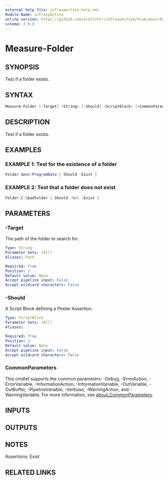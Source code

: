 ```yaml
---
external help file: infraspective-help.xml
Module Name: infraspective
online version: https://github.com/aldrichtr/infraspective/blob/main/docs/help/Measure-Folder.md
schema: 2.0.0
---
```


# Measure-Folder

## SYNOPSIS

Test if a folder exists.

## SYNTAX

```powershell
Measure-Folder [-Target] <String> [-Should] <ScriptBlock> [<CommonParameters>]
```

## DESCRIPTION

Test if a folder exists.

## EXAMPLES

### EXAMPLE 1: Test for the existence of a folder

```powershell
Folder $env:ProgramData { Should -Exist }
```

### EXAMPLE 2: Test that a folder does not exist

```powershell
Folder C:\badfolder { Should -Not -Exist }
```

## PARAMETERS

### -Target

The path of the folder to search for.

```yaml
Type: String
Parameter Sets: (All)
Aliases: Path

Required: True
Position: 2
Default value: None
Accept pipeline input: False
Accept wildcard characters: False
```

### -Should

A Script Block defining a Pester Assertion.

```yaml
Type: ScriptBlock
Parameter Sets: (All)
Aliases:

Required: True
Position: 3
Default value: None
Accept pipeline input: False
Accept wildcard characters: False
```

### CommonParameters

This cmdlet supports the common parameters: -Debug, -ErrorAction,
-ErrorVariable, -InformationAction, -InformationVariable, -OutVariable,
-OutBuffer, -PipelineVariable, -Verbose, -WarningAction, and -WarningVariable.
For more information, see
[about_CommonParameters](http://go.microsoft.com/fwlink/?LinkID=113216).

## INPUTS

## OUTPUTS

## NOTES

Assertions: Exist

## RELATED LINKS
